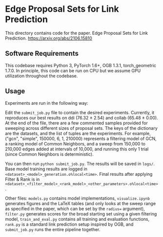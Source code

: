 # Edge Proposal Sets for Link Prediction

This directory contains code for the paper. Edge Proposal Sets for Link Prediction. https://arxiv.org/abs/2106.15810

## Software Requirements

This codebase requires Python 3, PyTorch 1.6+, OGB 1.3.1, torch_geometric 1.7.0. In principle, this code can be run on CPU but we assume GPU utilization throughout the codebase.

## Usage

Experiments are run in the following way:

Edit the `submit_job.py` file to contain the desired experiments. Currently, it reproduces our best results on ddi (76.32 ± 2.54) and collab (65.48 ± 0.00). At the end of the file, there are a few commented samples provided for sweeping across different sizes of proposal sets. The keys of the dictionary are the datasets, and the list of tuples are the experiments. For example, ("gcn", "simple", 150000, 6, 1, 210000) represents a filtering model of GCN, a ranking model of Common Neighbors, and a sweep from 150,000 to 210,000 edges added at intervals of 10,000, and running this only 1 trial (since Common Neighbors is deterministic). 

You can then run `python submit_job.py`. The results will be saved in `logs/`. Base model training results are logged in `<dataset>_<model>_generation.o%local<time>`. Final results after applying Filter & Rank is in `<dataset>_<filter_model>_<rank_model>_<other_parameters>.o%local<time>`. 

Other files: `models.py` contains model implementations, `visualize.ipynb` generates figures and the LaTeX tables (and only looks at the sweep range as specified in the paper, which can be set by the `radius=` argument), `filter.py` generates scores for the broad starting set using a given filtering model, `train_and_eval.py` contains all training and evaluation functions, `rank.py` is a standard link prediction setup inspired by OGB, and `submit_job.py` runs the entire pipeline together.
